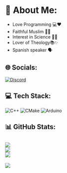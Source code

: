 # 💫 About Me:
- Love Programming 💻❤️
- Faithful Muslim 🕌🙏
- Interest in Science 🔬🧠
- Lover of Theology📚✨
- Spanish speaker 🗣️
## 🌐 Socials:
[![Discord](https://img.shields.io/badge/Discord-%237289DA.svg?logo=discord&logoColor=white)](https://discord.gg/e.mascate) 
## 💻 Tech Stack:
![C++](https://img.shields.io/badge/c++-%2300599C.svg?style=flat&logo=c%2B%2B&logoColor=white) ![CMake](https://img.shields.io/badge/CMake-%23008FBA.svg?style=flat&logo=cmake&logoColor=white) ![Arduino](https://img.shields.io/badge/-Arduino-00979D?style=flat&logo=Arduino&logoColor=white)
## 📊 GitHub Stats:
![](https://github-readme-stats.vercel.app/api?username=emascate&theme=dark&hide_border=false&include_all_commits=false&count_private=false)<br/>
![](https://nirzak-streak-stats.vercel.app/?user=emascate&theme=dark&hide_border=false)<br/>
![](https://github-readme-stats.vercel.app/api/top-langs/?username=emascate&theme=dark&hide_border=false&include_all_commits=false&count_private=false&layout=compact)
---
[![](https://visitcount.itsvg.in/api?id=emascate&icon=1&color=0)](https://visitcount.itsvg.in)
